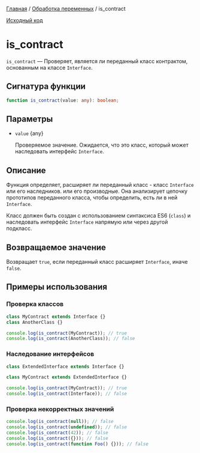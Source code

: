 [Главная](../../README.md) / [Обработка переменных](../variables.md) / is_contract

[Исходный код](../../src/variables/is_contract.mjs)

# is_contract

`is_contract` &mdash; Проверяет, является ли переданный класс контрактом, основанным на классе
`Interface`.

## Сигнатура функции

```ts
function is_contract(value: any): boolean;
```

## Параметры

-   `value` {any}

    Проверяемое значение. Ожидается, что это класс, который может наследовать интерфейс `Interface`.

## Описание

Функция определяет, расширяет ли переданный класс - класс `Interface` или его наследников. или его
производные. Она анализирует цепочку прототипов переданного класса, чтобы определить, есть ли в ней
`Interface`.

Класс должен быть создан с использованием синтаксиса ES6 (`class`) и наследовать интерфейс
`Interface` напрямую или через другой подкласс.

## Возвращаемое значение

Возвращает `true`, если переданный класс расширяет `Interface`, иначе `false`.

## Примеры использования

### Проверка классов

```js
class MyContract extends Interface {}
class AnotherClass {}

console.log(is_contract(MyContract)); // true
console.log(is_contract(AnotherClass)); // false
```

### Наследование интерфейсов

```js
class ExtendedInterface extends Interface {}

class MyContract extends ExtendedInterface {}

console.log(is_contract(MyContract)); // true
console.log(is_contract(Interface)); // false
```

### Проверка некорректных значений

```js
console.log(is_contract(null)); // false
console.log(is_contract(undefined)); // false
console.log(is_contract(42)); // false
console.log(is_contract({})); // false
console.log(is_contract(function Foo() {})); // false
```
